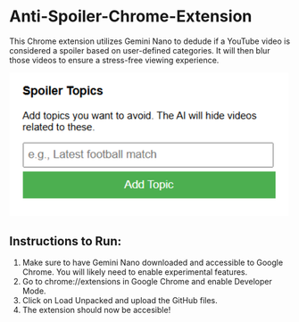 # Anti-Spoiler-Chrome-Extension
This Chrome extension utilizes Gemini Nano to dedude if a YouTube video is considered a spoiler based on user-defined categories. It will then blur those videos to ensure a stress-free viewing experience.

<img src="showcase_img/usage.png" alt="usage.png" width="500"/>

## Instructions to Run:
1. Make sure to have Gemini Nano downloaded and accessible to Google Chrome. You will likely need to enable experimental features.
2. Go to chrome://extensions in Google Chrome and enable Developer Mode.
3. Click on Load Unpacked and upload the GitHub files.
4. The extension should now be accesible!
